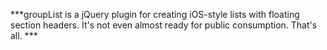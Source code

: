 ***groupList is a jQuery plugin for creating iOS-style lists with floating section headers. It's not even almost ready for public consumption. That's all. ***
